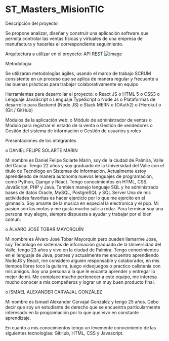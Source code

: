# ST_Masters_MisionTIC

Descripción del proyecto

Se propone analizar, diseñar y construir una aplicación software que permita controlar las ventas físicas y virtuales de una empresa de manufactura y hacerles el correspondiente seguimiento.

Arquitectura a utilizar en el proyecto:
API REST
![image](https://user-images.githubusercontent.com/90301382/133475058-33195f5b-db13-427f-bc5c-ed43143fc67d.png)


Metodología

Se utilizaran metodologías ágiles, usando el marco de trabajo SCRUM consistente en un proceso que se aplica de manera regular y frecuente a las buenas prácticas para trabajar colaborativamente en equipo

Herramientas para desarrollar el proyecto:
o React JS
o HTML 5
o CSS3
o Lenguaje JavaScript
o Lenguaje TypeScript
o Node Js
o Plataformas de desarrollo para Backend (Node JS)
o Stack MERN
o (OAuth2)
o (Heroku)
o (Git / GitHub)

Módulos de la aplicación web:
o Módulo de administrador de ventas
o Módulo para registrar el estado de la venta
o Gestión de vendedores
o Gestión del sistema de información
o Gestión de usuarios y roles

Presentaciones de los integrantes

o DANIEL FELIPE SOLARTE MARIN

Mi nombre es Daniel Felipe Solarte Marín, soy de la ciudad de Palmira, Valle del Cauca.
Tengo 22 años y soy graduado de la Universidad del Valle con el titulo de Tecnólogo en Sistemas de Información.
Actualmente estoy aprendiendo de manera autonoma nuevos lenguajes de programación, como Python, Django y React. Tengo conocimientos en HTML, CSS, JavaScript, PHP y Java. Tambien manejo lenguaje SQL y he administrado bases de datos Oracle, MySQL, PostgreSQL y SQL Server
Una de mis actividades favoritas es hacer ejercicio por lo que me ejercito en el gimnasio.
Soy amante de la musica en especial la electronica y el pop.
Mi pasion son las motos y me gusta mucho salir a rodar.
Para terminar soy una persona muy alegre, siempre dispuesta a ayudar y trabajar por el bien comun.

o ÁLVARO JOSÉ TOBAR MAYORQUÍN

Mi nombre es Álvaro José Tobar Mayorquin pero pueden llamarme Jose, soy Tecnólogo en sistemas de información graduado de la Universidad del Valle, tengo 23 años y vivo en la ciudad de Palmira.
Tengo conocimientos en el lenguaje de Java, postres y actualmente me encuentro aprendiendo NodeJS y React, me considero alguien responsable y colaborador, en mis tiempos libres toco la guitarra, juego videojuegos o practico calistenia con mis amigos.
Soy una persona a la que le encanta aprender y entregar lo mejor de mi. Me complace mucho pertenecer a este equipo, me interesa mucho conocer a mis compañeros y lograr un muy buen producto final.

o ISMAEL ALEXANDER CARVAJAL GONZÁLEZ

Mi nombre es Ismael Alexander Carvajal González y tengo 25 años.
Debo decir que soy un estudiante de derecho que se encuentra 
particularmente interesado en la programación por lo que 
que vivo en constante aprendizaje.

En cuanto a mis conocimientos tengo un levemente conocimiento 
de las siguientes tecnologías: GitHub, HTML, CSS y Javascript.

